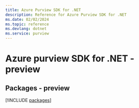 ```yaml
---
title: Azure Purview SDK for .NET
description: Reference for Azure Purview SDK for .NET
ms.date: 02/02/2024
ms.topic: reference
ms.devlang: dotnet
ms.service: purview
---
```

# Azure purview SDK for .NET - preview
## Packages - preview
[!INCLUDE [packages](purview-index.md)]
